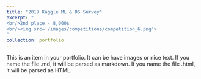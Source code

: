 ```yaml
---
title: "2019 Kaggle ML & DS Survey"
excerpt: "
<br/>2nd place - 8,000$
<br/><img src='/images/competitions/competition_6.png'>
"
collection: portfolio
---
```


This is an item in your portfolio. It can be have images or nice text. If you name the file .md, it will be parsed as markdown. If you name the file .html, it will be parsed as HTML. 
